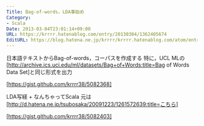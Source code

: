 ```yaml
---
Title: Bag-of-words，LDA事始め
Category:
- Scala
Date: 2013-03-04T23:01:14+09:00
URL: https://krrrr.hatenablog.com/entry/20130304/1362405674
EditURL: https://blog.hatena.ne.jp/krrrr/krrrr.hatenablog.com/atom/entry/11696248318756262908
---
```


日本語テキストからBag-of-words，コーパスを作成する
特に，UCL MLの[http://archive.ics.uci.edu/ml/datasets/Bag+of+Words:title=Bag of Words Data Set]と同じ形式を出力

[https://gist.github.com/krrrr38/5082368]

LDA写経 + なんちゃってScala 元は[http://d.hatena.ne.jp/tsubosaka/20091223/1261572639:title=こちら]

[https://gist.github.com/krrrr38/5082403]
